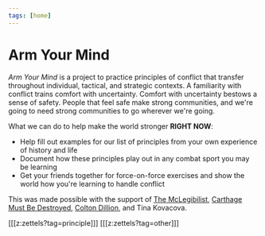 ```yaml
---
tags: [home]
---
```


# Arm Your Mind

*Arm Your Mind* is a project to practice principles of conflict that transfer throughout individual, tactical, and strategic contexts. A familiarity with conflict trains comfort with uncertainty. Comfort with uncertainty bestows a sense of safety. People that feel safe make strong communities, and we're going to need strong communities to go wherever we're going.

What we can do to help make the world stronger **RIGHT NOW**:
* Help fill out examples for our list of principles from your own experience of history and life
* Document how these principles play out in any combat sport you may be learning
* Get your friends together for force-on-force exercises and show the world how you're learning to handle conflict

This was made possible with the support of [The McLegibilist](https://crispy.substack.com/), [Carthage Must Be Destroyed](https://www.youtube.com/channel/UCUOKkH_jmQZXrbjNllcvfHQ), [Colton Dillion](http://www.coltondillion.com/), and Tina Kovacova.


[[[z:zettels?tag=principle]]]
[[[z:zettels?tag=other]]]


